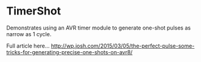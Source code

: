 # TimerShot
Demonstrates using an AVR timer module to generate one-shot pulses as narrow as 1 cycle.

Full article here...
http://wp.josh.com/2015/03/05/the-perfect-pulse-some-tricks-for-generating-precise-one-shots-on-avr8/


